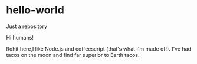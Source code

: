 # hello-world

Just a repository

Hi humans!

Rohit here,I like Node.js and coffeescript (that's what I'm made of!).
I've had tacos on the moon and find far superior to Earth tacos. 
